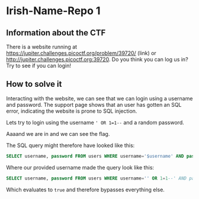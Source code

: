# Irish-Name-Repo 1

## Information about the CTF
There is a website running at https://jupiter.challenges.picoctf.org/problem/39720/ (link) or http://jupiter.challenges.picoctf.org:39720. Do you think you can log us in? Try to see if you can login!

## How to solve it
Interacting with the website, we can see that we can login using a username and password. The support page shows that an user has gotten an SQL error, indicating the website is prone to SQL injection.

Lets try to login using the username `' OR 1=1--` and a random password. 

Aaaand we are in and we can see the flag.

The SQL query might therefore have looked like this:

```sql
SELECT username, password FROM users WHERE username='$username' AND password='$password';
```

Where our provided username made the query look like this:

```sql
SELECT username, password FROM users WHERE username='' OR 1=1--' AND password='';
```

Which evaluates to `true` and therefore bypasses everything else.
